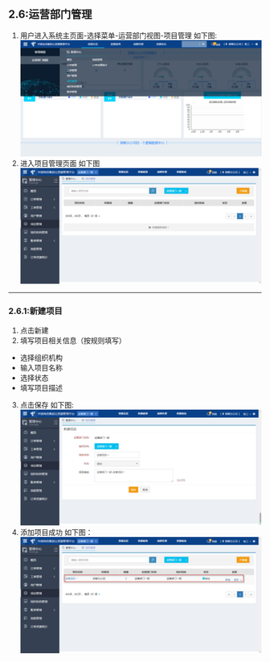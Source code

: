 ## 2.6:运营部门管理



1. 用户进入系统主页面-选择菜单-运营部门视图-项目管理 如下图:
![](/assets/projectmanage.png)
2. 进入项目管理页面 如下图
![](/assets/projectmanage01.png)
***

### 2.6.1:新建项目

1. 点击新建
2. 填写项目相关信息（按规则填写）
 - 选择组织机构
 - 输入项目名称
 - 选择状态
 - 填写项目描述
3. 点击保存 如下图:
![](/assets/2.6.1.3.png)
4. 添加项目成功 如下图：
![](/assets/2.6.1.4.png)

    
